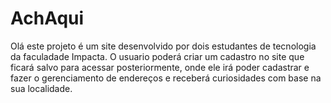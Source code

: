 # AchAqui
Olá este projeto é um site desenvolvido por dois estudantes de tecnologia da faculadade Impacta.
O usuario poderá criar um cadastro no site que ficará salvo para acessar posteriormente, onde ele irá poder cadastrar e fazer o gerenciamento de endereços e receberá curiosidades com base na sua localidade.
